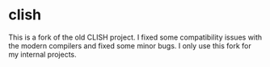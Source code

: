 # clish

This is a fork of the old CLISH project. I fixed some compatibility issues with the modern compilers and fixed some minor bugs. I only use this fork for my internal projects.
